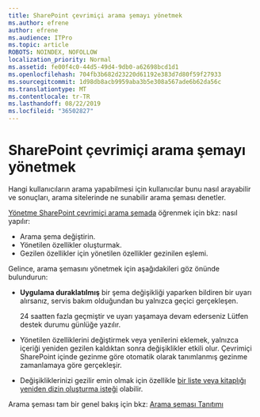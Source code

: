 ```yaml
---
title: SharePoint çevrimiçi arama şemayı yönetmek
ms.author: efrene
author: efrene
ms.audience: ITPro
ms.topic: article
ROBOTS: NOINDEX, NOFOLLOW
localization_priority: Normal
ms.assetid: fe00f4c0-44d5-49d4-9db0-a62698bcd1d1
ms.openlocfilehash: 704fb3b682d23220d61192e383d7d80f59f27933
ms.sourcegitcommit: 1d98db8acb9959aba3b5e308a567ade6b62da56c
ms.translationtype: MT
ms.contentlocale: tr-TR
ms.lasthandoff: 08/22/2019
ms.locfileid: "36502827"
---
```

# <a name="manage-search-schema-in-sharepoint-online"></a>SharePoint çevrimiçi arama şemayı yönetmek

Hangi kullanıcıların arama yapabilmesi için kullanıcılar bunu nasıl arayabilir ve sonuçları, arama sitelerinde ne sunabilir arama şeması denetler. 

[Yönetme SharePoint çevrimiçi arama şemada](https://docs.microsoft.com/sharepoint/manage-search-schema) öğrenmek için bkz: nasıl yapılır: 
- Arama şema değiştirin.
- Yönetilen özellikler oluşturmak.
- Gezilen özellikler için yönetilen özellikler gezinilen eşlemi.

Gelince, arama şemasını yönetmek için aşağıdakileri göz önünde bulundurun:

- **Uygulama duraklatılmış** bir şema değişikliği yaparken bildiren bir uyarı alırsanız, servis bakım olduğundan bu yalnızca geçici gerçekleşen. 

    24 saatten fazla geçmiştir ve uyarı yaşamaya devam ederseniz Lütfen destek durumu günlüğe yazılır.
- Yönetilen özelliklerini değiştirmek veya yenilerini eklemek, yalnızca içeriği yeniden gezilen kaldıktan sonra değişiklikler etkili olur. Çevrimiçi SharePoint içinde gezinme göre otomatik olarak tanımlanmış gezinme zamanlamaya göre gerçekleşir.
- Değişikliklerinizi gezilir emin olmak için özellikle [bir liste veya kitaplığı yeniden dizin oluşturma isteği](https://docs.microsoft.com/sharepoint/manage-search-schema#request-re-indexing-of-a-document-library-or-list) olabilir. 

Arama şeması tam bir genel bakış için bkz: [Arama şeması Tanıtımı](https://blogs.technet.microsoft.com/tothesharepoint/2012/11/25/introducing-search-schema-for-sharepoint-2013/) 



